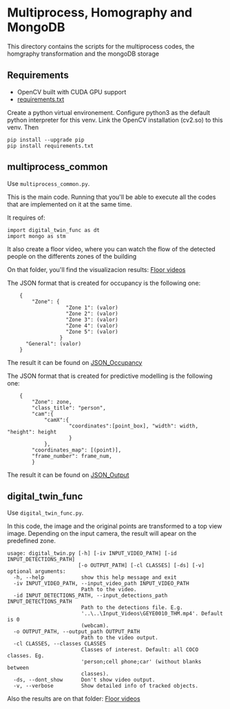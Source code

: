 # Multiprocess, Homography and MongoDB

This directory contains the scripts for the multiprocess codes, the homgraphy transformation and the mongoDB storage 

## Requirements

- OpenCV built with CUDA GPU support
- [requirements.txt](requirements.txt)

Create a python virtual environement.
Configure python3 as the default python interpreter for this venv.
Link the OpenCV installation (cv2.so) to this venv.
Then 
```
pip install --upgrade pip
pip install requirements.txt 
```

## multiprocess_common

Use ```multiprocess_common.py```.

This is the main code. Running that you'll be able to execute all the codes that are implemented on it at the same time.

It requires of:

```
import digital_twin_func as dt
import mongo as stm
```
It also create a floor video, where you can watch the flow of the detected people on the differents zones of the building

On that folder, you'll find the visualizacion results: [Floor videos](https://drive.google.com/drive/folders/14tlNH5MsLtoytXrMXISb9HL-4G3_EfgS)

The JSON format that is created for occupancy is the following one:

```
	{
	    "Zone": {
		           "Zone 1": (valor)
		           "Zone 2": (valor)
		           "Zone 3": (valor) 
		           "Zone 4": (valor)
		           "Zone 5": (valor)     
		         }
	  "General": (valor)
	}
```
The result it can be found on [JSON_Occupancy](https://github.com/Noumena-bcn/Digital_Twin/tree/main/src/JSON_Occupancy)

The JSON format that is created for predictive modelling is the following one:

```
	{
		"Zone": zone,
		"class_title": "person",
		"cam":{
		    "camX":{
		            "coordinates":[point_box], "width": width, "height": height
		            }
			},
		"coordinates_map": [(point)],
		"frame_number": frame_num,
    	}
```
The result it can be found on [JSON_Output](https://github.com/Noumena-bcn/Digital_Twin/tree/main/src/JSON_Output)

## digital_twin_func

Use ```digital_twin_func.py```.

In this code, the image and the original points are transformed to a top view image.
Depending on the input camera, the result will apear on the predefined zone.


```
usage: digital_twin.py [-h] [-iv INPUT_VIDEO_PATH] [-id INPUT_DETECTIONS_PATH]
                       [-o OUTPUT_PATH] [-cl CLASSES] [-ds] [-v]
optional arguments:
  -h, --help            show this help message and exit
  -iv INPUT_VIDEO_PATH, --input_video_path INPUT_VIDEO_PATH
                        Path to the video.
  -id INPUT_DETECTIONS_PATH, --input_detections_path INPUT_DETECTIONS_PATH
                        Path to the detections file. E.g.
                        '..\..\Input_Videos\GEYE0010_THM.mp4'. Default is 0
                        (webcam).
  -o OUTPUT_PATH, --output_path OUTPUT_PATH
                        Path to the video output.
  -cl CLASSES, --classes CLASSES
                        Classes of interest. Default: all COCO classes. Eg.
                        'person;cell phone;car' (without blanks between
                        classes).
  -ds, --dont_show      Don't show video output.
  -v, --verbose         Show detailed info of tracked objects.

```

Also the results are on that folder: [Floor videos](https://drive.google.com/drive/folders/14tlNH5MsLtoytXrMXISb9HL-4G3_EfgS)

